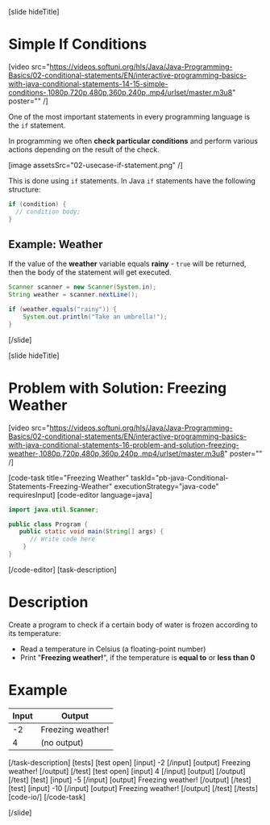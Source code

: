 [slide hideTitle]
# Simple If Conditions

[video src="https://videos.softuni.org/hls/Java/Java-Programming-Basics/02-conditional-statements/EN/interactive-programming-basics-with-java-conditional-statements-14-15-simple-conditions-,1080p,720p,480p,360p,240p,.mp4/urlset/master.m3u8" poster="" /]

One of the most important statements in every programming language is the `if` statement. 

In programming we often **check particular conditions** and perform various actions depending on the result of the check.

[image assetsSrc="02-usecase-if-statement.png" /]

This is done using `if` statements. In Java `if` statements have the following structure:

```java
if (condition) {
  // condition body;
}
```

## Example: Weather
If the value of the **weather** variable equals **rainy** - `true` will be returned, then the body of the statement will get executed.
```java
Scanner scanner = new Scanner(System.in);
String weather = scanner.nextLine();

if (weather.equals("rainy")) {
    System.out.println("Take an umbrella!");
}
```
[/slide]

[slide hideTitle]
# Problem with Solution: Freezing Weather

[video src="https://videos.softuni.org/hls/Java/Java-Programming-Basics/02-conditional-statements/EN/interactive-programming-basics-with-java-conditional-statements-16-problem-and-solution-freezing-weather-,1080p,720p,480p,360p,240p,.mp4/urlset/master.m3u8" poster="" /]

[code-task title="Freezing Weather" taskId="pb-java-Conditional-Statements-Freezing-Weather" executionStrategy="java-code" requiresInput]
[code-editor language=java]
```java
import java.util.Scanner;

public class Program {
   public static void main(String[] args) {
      // Write code here
    }
}
```
[/code-editor]
[task-description]
# Description
Create a program to check if a certain body of water is frozen according to its temperature:

  * Read a temperature in Celsius (a floating-point number)
  * Print "**Freezing weather!**", if the temperature is **equal to** or **less than 0**
  # Example

| **Input** | **Output** | 
| ---- | ---- |
| -2 | Freezing weather!|
| 4 | (no output)

[/task-description]
[tests]
[test open]
[input]
-2
[/input]
[output]
Freezing weather!
[/output]
[/test]
[test open]
[input]
4
[/input]
[output]
[/output]
[/test]
[test]
[input]
-5
[/input]
[output]
Freezing weather!
[/output]
[/test]
[test]
[input]
-10
[/input]
[output]
Freezing weather!
[/output]
[/test]
[/tests]
[code-io/]
[/code-task]

[/slide]

